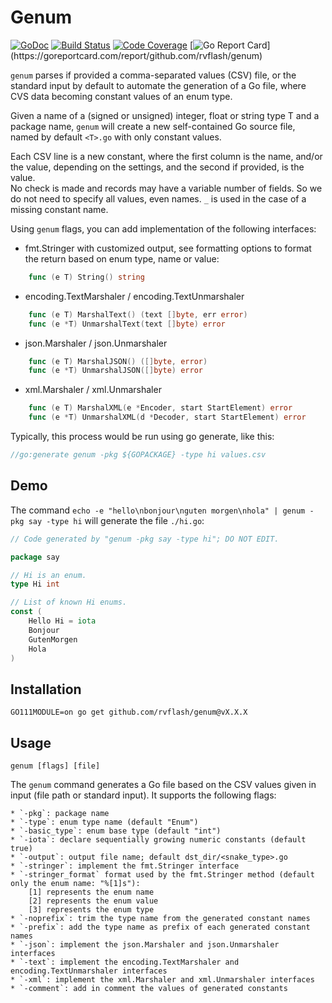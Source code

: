 # Genum

[![GoDoc](https://godoc.org/github.com/rvflash/genum?status.svg)](https://godoc.org/github.com/rvflash/genum)
[![Build Status](https://api.travis-ci.com/rvflash/genum.svg?branch=main)](https://travis-ci.com/rvflash/genum?branch=main)
[![Code Coverage](https://codecov.io/gh/rvflash/genum/branch/main/graph/badge.svg)](https://codecov.io/gh/rvflash/genum)
[![Go Report Card](https://goreportcard.com/badge/github.com/rvflash/genum?)](https://goreportcard.com/report/github.com/rvflash/genum)

`genum` parses if provided a comma-separated values (CSV) file, or the standard input by default to automate 
the generation of a Go file, where CVS data becoming constant values of an enum type.

Given a name of a (signed or unsigned) integer, float or string type T and a package name, 
`genum` will create a new self-contained Go source file, named by default `<T>.go` with only constant values.

Each CSV line is a new constant, where the first column is the name, and/or the value, depending on the settings, 
and the second if provided, is the value.   
No check is made and records may have a variable number of fields. So we do not need to specify all values, even names.
`_` is used in the case of a missing constant name. 

Using `genum` flags, you can add implementation of the following interfaces:

* fmt.Stringer with customized output, see formatting options  to format the return based on enum type, name or value:
```go
    func (e T) String() string
```
* encoding.TextMarshaler / encoding.TextUnmarshaler
```go
    func (e T) MarshalText() (text []byte, err error)
    func (e *T) UnmarshalText(text []byte) error
```
* json.Marshaler / json.Unmarshaler
```go
    func (e T) MarshalJSON() ([]byte, error)
    func (e *T) UnmarshalJSON([]byte) error
```
* xml.Marshaler / xml.Unmarshaler
```go
    func (e T) MarshalXML(e *Encoder, start StartElement) error
    func (e *T) UnmarshalXML(d *Decoder, start StartElement) error
```

Typically, this process would be run using go generate, like this:

```go
//go:generate genum -pkg ${GOPACKAGE} -type hi values.csv
```


## Demo

The command `echo -e "hello\nbonjour\nguten morgen\nhola" | genum -pkg say -type hi` will generate the file `./hi.go`:

```go
// Code generated by "genum -pkg say -type hi"; DO NOT EDIT.

package say

// Hi is an enum.
type Hi int

// List of known Hi enums.
const (
	Hello Hi = iota
	Bonjour
	GutenMorgen
	Hola
)

```


## Installation

```shell
GO111MODULE=on go get github.com/rvflash/genum@vX.X.X
```


## Usage

```shell
genum [flags] [file]
```

The `genum` command generates a Go file based on the CSV values given in input (file path or standard input).
It supports the following flags:

    * `-pkg`: package name
    * `-type`: enum type name (default "Enum")
    * `-basic_type`: enum base type (default "int")
    * `-iota`: declare sequentially growing numeric constants (default true)
    * `-output`: output file name; default dst_dir/<snake_type>.go
    * `-stringer`: implement the fmt.Stringer interface
    * `-stringer_format` format used by the fmt.Stringer method (default only the enum name: "%[1]s"):
        [1] represents the enum name
        [2] represents the enum value
        [3] represents the enum type
    * `-noprefix`: trim the type name from the generated constant names
    * `-prefix`: add the type name as prefix of each generated constant names
    * `-json`: implement the json.Marshaler and json.Unmarshaler interfaces
    * `-text`: implement the encoding.TextMarshaler and encoding.TextUnmarshaler interfaces
    * `-xml`: implement the xml.Marshaler and xml.Unmarshaler interfaces
    * `-comment`: add in comment the values of generated constants